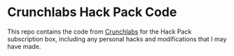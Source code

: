 # Crunchlabs Hack Pack Code

This repo contains the code from [Crunchlabs](https://www.crunchlabs.com/) for the Hack Pack subscription box, including any
personal hacks and modifications that I may have made.
